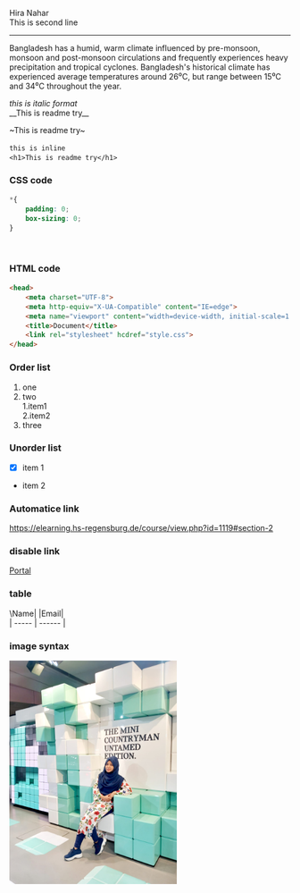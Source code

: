 Hira Nahar<br/>
This is second line

---
<p>Bangladesh has a humid, warm climate influenced by pre-monsoon, monsoon and post-monsoon circulations and frequently experiences heavy precipitation and tropical cyclones. Bangladesh's historical climate has experienced average temperatures around 26⁰C, but range between 15⁰C and 34⁰C throughout the year.</p>
<i>this is italic format</i><br/>
__This is readme try__

~This is readme try~

`this is inline`  
`<h1>This is readme try</h1>`

### CSS  code
```css
*{
    padding: 0;
    box-sizing: 0;
}
````
<br/>

### HTML  code
``` html
<head>
    <meta charset="UTF-8">
    <meta http-equiv="X-UA-Compatible" content="IE=edge">
    <meta name="viewport" content="width=device-width, initial-scale=1.0">
    <title>Document</title>
    <link rel="stylesheet" hcdref="style.css">
</head>
```
### Order list
1. one
2. two   
        1.item1   
        2.item2
3. three

### Unorder list
- [x] item 1
- item 2

### Automatice link

https://elearning.hs-regensburg.de/course/view.php?id=1119#section-2

### disable link

[Portal][portal link]


[portal link]:(https://elearning.hs-regensburg.de/course/view.php?id=1119#section-2)

### table

\Name| |Email|   
| ----- | ------ |

### image syntax
<!-- ![profile](./image/me.jpeg) -->
<img src="./image/me.jpeg" height="400" width="300">
<br/>

